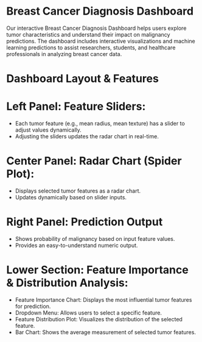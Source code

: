 # Breast Cancer Diagnosis Dashboard

Our interactive Breast Cancer Diagnosis Dashboard helps users explore tumor characteristics and understand their impact on malignancy predictions. The dashboard includes interactive visualizations and machine learning predictions to assist researchers, students, and healthcare professionals in analyzing breast cancer data.

# Dashboard Layout & Features

# Left Panel: Feature Sliders:

- Each tumor feature (e.g., mean radius, mean texture) has a slider to adjust values dynamically.
- Adjusting the sliders updates the radar chart in real-time.

# Center Panel: Radar Chart (Spider Plot):

- Displays selected tumor features as a radar chart.
- Updates dynamically based on slider inputs.

# Right Panel: Prediction Output

- Shows probability of malignancy based on input feature values.
- Provides an easy-to-understand numeric output.

# Lower Section: Feature Importance & Distribution Analysis:

- Feature Importance Chart: Displays the most influential tumor features for prediction.
- Dropdown Menu: Allows users to select a specific feature.
- Feature Distribution Plot: Visualizes the distribution of the selected feature.
- Bar Chart: Shows the average measurement of selected tumor features.
